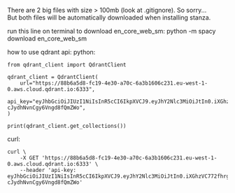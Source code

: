 There are 2 big files with size > 100mb (look at .gitignore). So sorry...  
But both files will be automatically downloaded when installing stanza.

run this line on terminal to download en_core_web_sm:
python -m spacy download en_core_web_sm

how to use qdrant api:
python:

```
from qdrant_client import QdrantClient

qdrant_client = QdrantClient(
    url="https://88b6a5d8-fc19-4e30-a70c-6a3b1606c231.eu-west-1-0.aws.cloud.qdrant.io:6333",
    api_key="eyJhbGciOiJIUzI1NiIsInR5cCI6IkpXVCJ9.eyJhY2Nlc3MiOiJtIn0.iXGhzVC772fhrgZ1l7s-cJydhNvnCgy6Vngd8fQmZWo",
)

print(qdrant_client.get_collections())
```

curl:

```
curl \
    -X GET 'https://88b6a5d8-fc19-4e30-a70c-6a3b1606c231.eu-west-1-0.aws.cloud.qdrant.io:6333' \
    --header 'api-key: eyJhbGciOiJIUzI1NiIsInR5cCI6IkpXVCJ9.eyJhY2Nlc3MiOiJtIn0.iXGhzVC772fhrgZ1l7s-cJydhNvnCgy6Vngd8fQmZWo'
```
